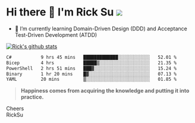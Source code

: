 # Hi there 👋 I'm Rick Su ![](https://komarev.com/ghpvc/?username=ricksu978)
<!--
**ricksu978/ricksu978** is a ✨ _special_ ✨ repository because its `README.md` (this file) appears on your GitHub profile.

Here are some ideas to get you started:

- 🔭 I’m currently working on ...
-->
- 🌱 I’m currently learning Domain-Driven Design (DDD) and Acceptance Test-Driven Development (ATDD)
<!--
- 👯 I’m looking to collaborate on ...
- 🤔 I’m looking for help with ...
- 💬 Ask me about ...
- 📫 How to reach me: ...
- 😄 Pronouns: ...
- ⚡ Fun fact: ...
-->
[![Rick's github stats](https://github-readme-stats.vercel.app/api?username=ricksu978&theme=dark)](https://github.com/ricksu978/ricksu978)

<!--START_SECTION:waka-->

```txt
C#           9 hrs 45 mins   █████████████░░░░░░░░░░░░   52.01 %
Bicep        4 hrs           █████▒░░░░░░░░░░░░░░░░░░░   21.35 %
PowerShell   2 hrs 51 mins   ███▓░░░░░░░░░░░░░░░░░░░░░   15.24 %
Binary       1 hr 20 mins    █▓░░░░░░░░░░░░░░░░░░░░░░░   07.13 %
YAML         20 mins         ▒░░░░░░░░░░░░░░░░░░░░░░░░   01.85 %
```

<!--END_SECTION:waka-->

> **Happiness comes from acquiring the knowledge and putting it into practice.**

Cheers  
RickSu 
